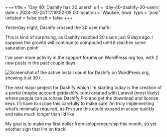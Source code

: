 +++
title = 'Day 40: Dashify has 30 users!'
url = 'day-40-dashify-30-users'
date = 2024-05-24T17:19:52-05:00
location = 'Waukee, Iowa'
type = 'post'
unlisted = false
draft = false
+++

Yesterday night, Dashify crossed the 30 user mark!

This is kind of surprising, as Dashify reached 20 users just 9 days ago. I suppose the growth will continue to compound until it reaches some saturation point!

I’ve seen more activity in the support forums on WordPress.org too, with 2 new posts in the past couple days.

![Screenshot of the active install count for Dashify on WordPress.org, showing it at 30+.](/day-40-dashify-30-users/30-active-installs.png)

The next major project for Dashify which I’m starting today is the creation of a portal (maybe account.getdashify.com) created with Laravel (most likely) where people can purchase Dashify Pro and get the download and license keys. I’ll have to scope this carefully to make sure I’m truly implementing what’s minimally required, as I’m sure this could expand in scope quickly and take much longer than I’d like.

My goal is to make my first dollar from solopreneurship this month, so yet another sign that I’m on track!
